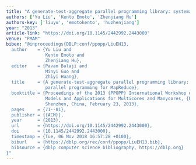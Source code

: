 ```yaml
---
title: "A generate-test-aggregate parallel programming library: systematic parallel programming for MapReduce"
authors: ['Yu Liu', 'Kento Emoto', 'Zhenjiang Hu']
authors-key: ['liuyu', 'emotokento', 'huzhenjiang']
year: "2013"
article-link: "https://doi.org/10.1145/2442992.2443000"
venue: "PMAM"
bibex: "@inproceedings{DBLP:conf/ppopp/LiuEH13,
  author    = {Yu Liu and
               Kento Emoto and
               Zhenjiang Hu},
  editor    = {Pavan Balaji and
               Minyi Guo and
               Zhiyi Huang},
  title     = {A generate-test-aggregate parallel programming library: systematic
               parallel programming for MapReduce},
  booktitle = {Proceedings of the 2013 {PPOPP} International Workshop on Programming
               Models and Applications for Multicores and Manycores, {PMAM} 2013,
               Shenzhen, China, February 23, 2013},
  pages     = {71--81},
  publisher = {{ACM}},
  year      = {2013},
  url       = {https://doi.org/10.1145/2442992.2443000},
  doi       = {10.1145/2442992.2443000},
  timestamp = {Tue, 06 Nov 2018 16:57:28 +0100},
  biburl    = {https://dblp.org/rec/conf/ppopp/LiuEH13.bib},
  bibsource = {dblp computer science bibliography, https://dblp.org}
}"
---
```

